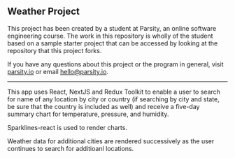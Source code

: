 ## Weather Project

This project has been created by a student at Parsity, an online software engineering course. The work in this repository is wholly of the student based on a sample starter project that can be accessed by looking at the repository that this project forks.

If you have any questions about this project or the program in general, visit [parsity.io](https://parsity.io/) or email hello@parsity.io.

---

This app uses React, NextJS and Redux Toolkit to enable a user to search for name of any location by city or country (if searching by city and state, be sure that the country is included as well) and receive a five-day summary chart for temperature, pressure, and humidity.

Sparklines-react is used to render charts.

Weather data for additional cities are rendered successively as the user continues to search for additioanl locations.

